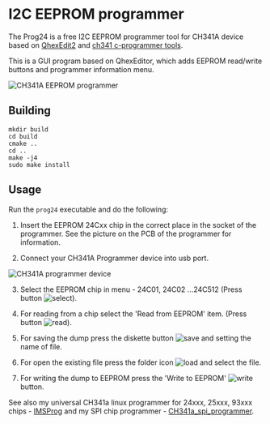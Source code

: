 # I2C EEPROM programmer

The Prog24 is a free I2C EEPROM programmer tool for CH341A device based on [QhexEdit2](https://github.com/Simsys/qhexedit2) and
[ch341 c-programmer tools](https://github.com/command-tab/ch341eeprom).

This is a GUI program based on QhexEditor, which adds EEPROM read/write buttons and programmer information menu.

![CH341A EEPROM programmer](screenshot/prog24.gif)

## Building

```
mkdir build
cd build
cmake ..
cd ..
make -j4
sudo make install
```

## Usage

Run the `prog24` executable and do the following:

1. Insert the EEPROM 24Cxx chip in the correct place in the socket of the programmer. See the picture on the PCB of the programmer for information.

2. Connect your CH341A Programmer device into usb port.

![CH341A programmer device](screenshot/ch341_to_form_150_150.png)

3. Select the EEPROM chip in menu - 24C01, 24C02 ...24C512 (Press button ![select](screenshot/chip_type.png)).

4. For reading from a chip select the 'Read from EEPROM' item. (Press button ![read](screenshot/read.png)).

5. For saving the dump press the diskette button ![save](screenshot/save.png)  and setting the name of file.

6. For open the existing file press the folder icon ![load](screenshot/open.png)   and select the file.

7. For writing the dump to EEPROM press the 'Write to EEPROM' ![write](screenshot/write.png) button.

See also my universal CH341a linux programmer for 24xxx, 25xxx, 93xxx chips - [IMSProg](https://github.com/bigbigmdm/IMSProg) and my SPI chip programmer - [CH341a_spi_programmer](https://github.com/bigbigmdm/CH341a_spi_programmer).

